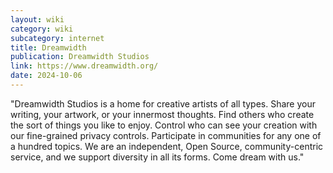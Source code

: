 ```yaml
---
layout: wiki
category: wiki
subcategory: internet
title: Dreamwidth
publication: Dreamwidth Studios
link: https://www.dreamwidth.org/
date: 2024-10-06
---
```


"Dreamwidth Studios is a home for creative artists of all types. Share your writing, your artwork, or your innermost thoughts. Find others who create the sort of things you like to enjoy. Control who can see your creation with our fine-grained privacy controls. Participate in communities for any one of a hundred topics. We are an independent, Open Source, community-centric service, and we support diversity in all its forms. Come dream with us."
